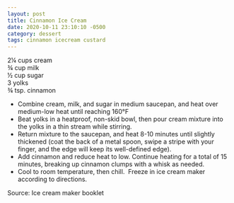 ```yaml
---
layout: post
title: Cinnamon Ice Cream
date: 2020-10-11 23:10:10 -0500
category: dessert
tags: cinnamon icecream custard
---
```

2¼ cups cream  
¾ cup milk  
½ cup sugar  
3 yolks  
¾ tsp. cinnamon  
<ul>
 	<li>Combine cream, milk, and sugar in medium saucepan, and heat over medium-low heat until reaching 160°F</li>
 	<li>Beat yolks in a heatproof, non-skid bowl, then pour cream mixture into the yolks in a thin stream while stirring.</li>
 	<li>Return mixture to the saucepan, and heat 8-10 minutes until slightly thickened (coat the back of a metal spoon, swipe a stripe with your finger, and the edge will keep its well-defined edge).</li>
 	<li>Add cinnamon and reduce heat to low. Continue heating for a total of 15 minutes, breaking up cinnamon clumps with a whisk as needed.</li>
 	<li>Cool to room temperature, then chill.  Freeze in ice cream maker according to directions.</li>
</ul>
Source: Ice cream maker booklet  
